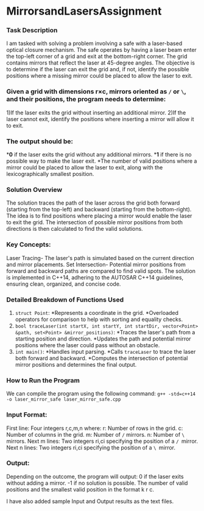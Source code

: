 # MirrorsandLasersAssignment
### Task Description
I am tasked with solving a problem involving a safe with a laser-based optical closure mechanism. The safe operates by having a laser beam enter the top-left corner of a grid and exit at the bottom-right corner. The grid contains mirrors that reflect the laser at 45-degree angles. The objective is to determine if the laser can exit the grid and, if not, identify the possible positions where a missing mirror could be placed to allow the laser to exit.

### Given a grid with dimensions **r×c**, mirrors oriented as `/` or `\`, and their positions, the program needs to determine:
1)If the laser exits the grid without inserting an additional mirror.
2)If the laser cannot exit, identify the positions where inserting a mirror will allow it to exit.

### The output should be:
***0** if the laser exits the grid without any additional mirrors.
***1** if there is no possible way to make the laser exit.
*The number of valid positions where a mirror could be placed to allow the laser to exit, along with the lexicographically smallest position.

### Solution Overview
The solution traces the path of the laser across the grid both forward (starting from the top-left) and backward (starting from the bottom-right). The idea is to find positions where placing a mirror would enable the laser to exit the grid. The intersection of possible mirror positions from both directions is then calculated to find the valid solutions.

### Key Concepts:
Laser Tracing- The laser's path is simulated based on the current direction and mirror placements.
Set Intersection- Potential mirror positions from forward and backward paths are compared to find valid spots.
The solution is implemented in C++14, adhering to the AUTOSAR C++14 guidelines, ensuring clean, organized, and concise code.

### Detailed Breakdown of Functions Used
1) `struct Point`:
*Represents a coordinate in the grid.
*Overloaded operators for comparison to help with sorting and equality checks.
2) `bool traceLaser(int startX, int startY, int startDir, vector<Point> &path, set<Point> &mirror_positions)`:
*Traces the laser's path from a starting position and direction.
*Updates the path and potential mirror positions where the laser could pass without an obstacle.
3) `int main()`:
*Handles input parsing.
*Calls `traceLaser` to trace the laser both forward and backward.
*Computes the intersection of potential mirror positions and determines the final output.

### How to Run the Program
We can compile the program using the following command:
`g++ -std=c++14 -o laser_mirror_safe laser_mirror_safe.cpp`

### Input Format:
First line: Four integers r,c,m,n where:
r: Number of rows in the grid.
c: Number of columns in the grid.
m: Number of `/` mirrors.
n: Number of `\` mirrors.
Next m lines: Two integers ri,ci specifying the position of a `/ `mirror.
Next n lines: Two integers ri,ci specifying the position of a `\ `mirror.

### Output:
Depending on the outcome, the program will output:
0 if the laser exits without adding a mirror.
-1 if no solution is possible.
The number of valid positions and the smallest valid position in the format k r c.

I have also added sample Input and Output results as the text files.
